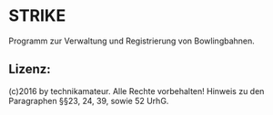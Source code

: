 # STRIKE
Programm zur Verwaltung und Registrierung von Bowlingbahnen.
## Lizenz:
(c)2016 by technikamateur. Alle Rechte vorbehalten! Hinweis zu den Paragraphen §§23, 24, 39, sowie 52 UrhG.
